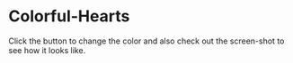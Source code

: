 # Colorful-Hearts
Click the button to change the color and
also check out the screen-shot to see how it looks like.

